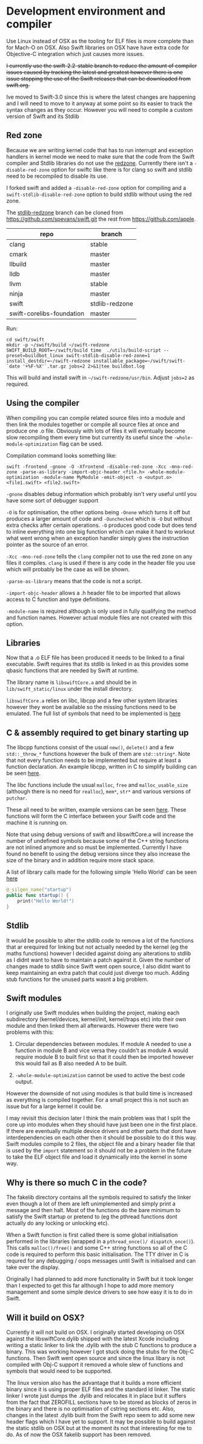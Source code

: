 # Development environment and compiler

Use Linux instead of OSX as the tooling for ELF files is more complete than for
Mach-O on OSX. Also Swift libraries on OSX have have extra code for Objective-C
integration which just causes more issues.

~~I currently use the swift-2.2-stable branch to reduce the amount of compiler
issues caused by tracking the latest and greatest however there is one issue
stopping the use of the Swift releases that can be downloaded from swift.org.~~

Ive moved to Swift-3.0 since this is where the latest changes are happening
and I will need to move to it anyway at some point so its easier to track the
syntax changes as they occur. However you will need to compile a custom version
of Swift and its Stdlib


## Red zone

Because we are writing kernel code that has to run interrupt and exception
handlers in kernel mode we need to make sure that the code from the Swift
compiler and Stdlib libraries do not use the [redzone](https://en.wikipedia.org/wiki/Red_zone_(computing)).
Currently there isn't a `-disable-red-zone` option for swiftc like there is for
clang so swift and stdlib need to be recompiled to disable its use.

I forked swift and added a `-disable-red-zone` option for compiling and a
`swift-stdlib-disable-red-zone` option to build stdlib without using the
red zone.

The [stdlib-redzone](https://github.com/spevans/swift/tree/stdlib-redzone)
branch can be cloned from https://github.com/spevans/swift.git the rest
from https://github.com/apple.

| repo                      | branch         |
|---------------------------|----------------|
| clang                     | stable         |
| cmark                     | master         |
| llbuild                   | master         |
| lldb                      | master         |
| llvm                      | stable         |
| ninja                     | master         |
| swift                     | stdlib-redzone |
| swift-corelibs-foundation | master         |


Run:
```
cd swift/swift
mkdir -p ~/swift/build ~/swift-redzone
SWIFT_BUILD_ROOT=~/swift/build time  ./utils/build-script --preset=buildbot_linux swift-stdlib-disable-red-zone=1 install_destdir=~/swift-redzone installable_package=~/swift/swift-`date '+%F-%X'`.tar.gz jobs=2 2>&1|tee buildbot.log
```

This will build and install swift in `~/swift-redzone/usr/bin`. Adjust `jobs=2`
as required.


## Using the compiler

When compiling you can compile related source files into a module and then link
the modules together or compile all source files at once and produce one .o file.
Obviously with lots of files it will eventually become slow recompiling them
every time but currently its useful since the `-whole-module-optimization` flag
can be used.

Compilation command looks something like:

```
swift -frontend -gnone -O -Xfrontend -disable-red-zone -Xcc -mno-red-zone -parse-as-library -import-objc-header <file.h> -whole-module-optimization -module-name MyModule -emit-object -o <output.o> <file1.swift> <file2.swift>
```

`-gnone` disables debug information which probably isn't very useful until you
have some sort of debugger support

`-O` is for optimisation, the other options being `-Onone` which turns it off
but produces a larger amount of code and `-Ounchecked` which is `-O` but without
extra checks after certain operations. `-O` produces good code but does tend to
inline everything into one big function which can make it hard to workout what
went wrong when an exception handler simply gives the instruction pointer as the
source of an error.

`-Xcc -mno-red-zone` tells the `clang` compiler not to use the red zone on any
files it compiles. `clang` is used if there is any code in the header file you
use which will probably be the case as will be shown.

`-parse-as-library` means that the code is not a script.

`-import-objc-header`
allows a .h header file to be imported that allows access to C function and type
definitions.

`-module-name` is required although is only used in fully qualifying the method
and function names. However actual module files are not created with this option.

## Libraries

Now that a .o ELF file has been produced it needs to be linked to a final
executable. Swift requires that its stdlib is linked in as this provides some
qbasic functions that are needed by Swift at runtime.

The library name is `libswiftCore.a` and should be in `lib/swift_static/linux`
under the install directory.

`libswiftCore.a` relies on libc, libcpp and a few other system libraries
however they wont be available so the missing functions need to be emulated. The
full list of symbols that need to be implemented is [here](https://github.com/spevans/swift-project1/blob/master/doc/symbols.txt)

## C & assembly required to get binary starting up

The libcpp functions consist of the usual `new()`, `delete()` and a few
`std::_throw_*` functions however the bulk of them are `std::string*`. Note
that not every function needs to be implemented but require at least a
function declaration. An example libcpp, written in C to simplify building
can be seen [here](https://github.com/spevans/swift-project1/blob/master/fakelib/linux_libcpp.c).

The libc functions include the  usual `malloc`, `free` and `malloc_usable_size`
(although there is no need for `realloc`), `mem*`, `str*` and various versions
of `putchar`.

These all need to be written, example versions can be seen [here](https://github.com/spevans/swift-project1/tree/master/fakelib). These functions will form the C
interface between your Swift code and the machine it is running on.

Note that using debug versions of swift and libswiftCore.a will increase the
number of undefined symbols because some of the  C++ string functions are not
inlined anymore and so must be implemented. Currently I have found no benefit to
using the debug versions since they also increase the size of the binary and in
addition require more stack space.

A list of library calls made for the following simple 'Hello World' can be seen
[here](https://github.com/spevans/swift-project1/blob/master/doc/startup_calls.txt)
```swift
@_silgen_name("startup")
public func startup() {
    print("Hello World!")
}
```


## Stdlib

It would be possible to alter the stdlib code to remove a lot of the functions
that ar erequired for linking but not actually needed by the kernel (eg the maths
functions) however I decided against doing any alterations to stdlib as I didnt
want to have to maintain a patch against it. Given the number of changes made to
stdlib since Swift went open source, I also didnt want to keep maintaining an
extra patch that could just diverge too much. Adding stub functions for the
unused parts wasnt a big problem.


## Swift modules

I originally use Swift modules when building the project, making each
subdirectory (kernel/devices, kernel/init, kernel/traps etc) into their own
module and then linked them all afterwards. However there were two problems with
this:

1. Circular dependencies between modules. If module A needed to use a function
in module B and vice versa they couldn't as module A would require module B to
built first so that it could then be imported however this would fail as B also
needed A to be built.

2. `-whole-module-optimization` cannot be used to active the best code output.

However the downside of not using modules is that build time is increased as
everything is compiled together. For a small project this is not such an issue
but for a large kernel it could be.

I may revisit this decision later I think the main problem was that I split the
core up into modules when they should have just been one in the first place.
If there are eventually multiple device drivers and other parts that dont have
interdependencies on each other then it should be possible to do it this way.
Swift modules compile to 2 files, the object file and a binary header file that
is used by the `import` statement so it should not be a problem in the future to
take the ELF object file and load it dynamically into the kernel in some way.


## Why is there so much C in the code?

The fakelib directory contains all the symbols required to satisfy the
linker even though a lot of them are left unimplemented and simply print
a message and then halt. Most of the functions do the bare minimum to
satisfy the Swift startup or pretend to (eg the pthread functions dont
actually do any locking or unlocking etc).

When a Swift function is first called there is some global
initialisation performed in the libraries (wrapped in a `pthread_once()/
dispatch_once()`). This calls `malloc()/free()` and some C++ string
functions so all of the C code is required to perform this basic
initialisation. The TTY driver in C is requred for any debugging / oops
messages until Swift is initialised and can take over the display.

Originally I had planned to add more functionality in Swift but it took
longer than I expected to get this far although I hope to add more
memory management and some simple device drivers to see how easy it is
to do in Swift.


## Will it build on OSX?

Currently it will not build on OSX. I originally started developing on OSX
against the libswiftCore.dylib shipped with the latest Xcode including writing
a static linker to link the .dylib with the stub C functions to produce a
binary. This was working however I got stuck doing the stubs for the Obj-C
functions. Then Swift went open source and since the linux libary is not
compiled with Obj-C support it removed a whole slew of functions and symbols
that would need to be supported.

The linux version also has the advantage that it builds a more efficient binary
since it is using proper ELF files and the standard ld linker. The static linker
I wrote just dumps the .dylib and relocates it in place but it suffers from the
fact that ZEROFILL sections have to be stored as blocks of zeros in the binary
and there is no optimisation of cstring sections etc. Also, changes in the
latest .dylib built from the Swift repo seem to add some new header flags which
I have yet to support. It may be possible to build against the static stdlib on
OSX but at the moment its not that interesting for me to do. As of now the OSX
fakelib support has been removed.
